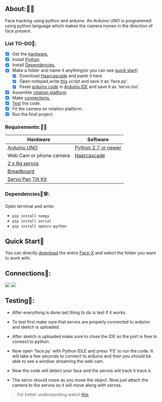 
## About:🤔💭
Face tracking using python and arduino. An Arduino UNO is programmed using python language which makes the camera moves in the direction of face present.

### List TO-DO📄:

- [x] Get the [hardware.](https://github.com/smriti1313/Face-X/blob/master/Tracking%20using%20python%20and%20arduino/README.md#requirements)
- [x] Install [Python](https://www.howtogeek.com/197947/how-to-install-python-on-windows/)
- [x] Install [Dependencies.](https://github.com/smriti1313/Face-X/blob/master/Tracking%20using%20python%20and%20arduino/README.md#dependencies)
- [x] Make a folder and name it anything(or you can see [quick start](https://github.com/smriti1313/Face-X/blob/master/Tracking%20using%20python%20and%20arduino/README.md#quick-start))
    - [x] Download [Haarcascade](https://github.com/opencv/opencv/blob/master/data/haarcascades/haarcascade_frontalface_default.xml) and paste it here
    - [x] Open notepad,write [this](https://github.com/smriti1313/Face-X/blob/master/Tracking%20using%20python%20and%20arduino/face.py) script and save it as 'face.py'.
    - [x] Paste [arduino code](https://github.com/smriti1313/Face-X/blob/master/Tracking%20using%20python%20and%20arduino/servo.ino) in [Arduino IDE](https://www.arduino.cc/en/guide/windows) and save it as 'servo.ino'.
- [x] Assemble [rotation platform](https://www.learnrobotics.org/blog/how-to-assemble-pan-tilt-for-arduino-servos/)
- [x] Make [connections.](https://github.com/smriti1313/Face-X/blob/master/Tracking%20using%20python%20and%20arduino/README.md#connections)
- [x] [Test](https://github.com/smriti1313/Face-X/blob/master/Tracking%20using%20python%20and%20arduino/README.md#testing) the code.
- [x] Fit the camera on rotation platform.
- [x] Run the final project.

### Requirements:🧱🧱

|Hardware|Software|
|----|-----|
|[Arduino UNO](https://www.banggood.in/Wholesale-Geekcreit-UNO-R3-ATmega16U2-AVR-USB-Development-Main-Board-Geekcreit-for-Arduino-products-that-work-with-official-Arduino-boards-p-68537.html?akmClientCountry=IN&p=1L111111347088201706&cur_warehouse=CN)|[Python 2.7 or newer](https://www.howtogeek.com/197947/how-to-install-python-on-windows/)|
|Web Cam or phone camera|[Haarcascade](https://github.com/opencv/opencv/blob/master/data/haarcascades/haarcascade_frontalface_default.xml)|
|[2 x 9g servos](https://www.banggood.in/6PCS-SG92R-Micro-Digital-Servo-9g-2_5kg-For-RC-Airplane-p-1164389.html?p=1L111111347088201706&custlinkid=796242&cur_warehouse=CN)||
|[Breadboard](https://www.banggood.in/Geekcreit-MB-102-MB102-Solderless-Breadboard-+-Power-Supply-+-Jumper-Cable-Kits-p-933600.html?cur_warehouse=CN&rmmds=search)||
|[Servo Pan Tilt Kit](https://www.banggood.in/Two-DOF-Robot-PTZ-FPV-Dedicated-Nylon-PTZ-Kit-With-Two-9G-Precision-160-Degree-Servo-p-1063479.html?p=1L111111347088201706&cur_warehouse=CN)||


### Dependencies🔧🛠:
Open terminal and write:
* `pip install numpy`
* `pip install serial`
* `pip install opencv-python`


## Quick Start📘
You can directly [download](https://www.wikihow.com/Download-a-GitHub-Folder) the entire [Face-X](https://github.com/akshitagupta15june/Face-X) and select the folder you want to work with.


## Connections🔗:

![ ](https://github.com/smriti1313/Face-X/blob/master/Tracking%20using%20python%20and%20arduino/connection%201.png)
![ ](https://github.com/smriti1313/Face-X/blob/master/Tracking%20using%20python%20and%20arduino/connection%202.png)

## Testing🧰:

- After everything is done last thing to do is test if it works.   
- To test first make sure that servos are properly connected to arduino and sketch is uploaded.

- After sketch is uploaded make sure to close the IDE so the port is free to connect to python.
- Now open 'face.py' with Python IDLE and press 'F5' to run the code. It will take a few seconds to connect to arduino and then you should be able to see a window streaming the web cam. 
- Now the code will detect your face and the servos will track it track it.
- The servo should move as you move the object. Now just attach the camera to the servos so it will move along with servos.

>For better understanding watch [this](https://www.youtube.com/watch?v=O3_C-R7Jrvo)
